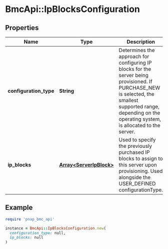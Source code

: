 # BmcApi::IpBlocksConfiguration

## Properties

| Name | Type | Description | Notes |
| ---- | ---- | ----------- | ----- |
| **configuration_type** | **String** | Determines the approach for configuring IP blocks for the server being provisioned. If PURCHASE_NEW is selected, the smallest supported range, depending on the operating system, is allocated to the server. | [optional][default to &#39;PURCHASE_NEW&#39;] |
| **ip_blocks** | [**Array&lt;ServerIpBlock&gt;**](ServerIpBlock.md) | Used to specify the previously purchased IP blocks to assign to this server upon provisioning. Used alongside the USER_DEFINED configurationType. | [optional] |

## Example

```ruby
require 'pnap_bmc_api'

instance = BmcApi::IpBlocksConfiguration.new(
  configuration_type: null,
  ip_blocks: null
)
```

